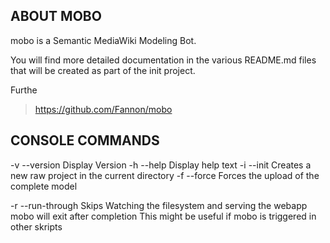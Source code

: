 ABOUT MOBO
------------------------------------------------------------------------------
mobo is a Semantic MediaWiki Modeling Bot.

You will find more detailed documentation in the various README.md files
that will be created as part of the init project.

Furthe

> https://github.com/Fannon/mobo

CONSOLE COMMANDS
------------------------------------------------------------------------------

-v  --version       Display Version
-h  --help          Display help text
-i  --init          Creates a new raw project in the current directory
-f  --force         Forces the upload of the complete model

-r  --run-through   Skips Watching the filesystem and serving the webapp
                    mobo will exit after completion
                    This might be useful if mobo is triggered in other skripts